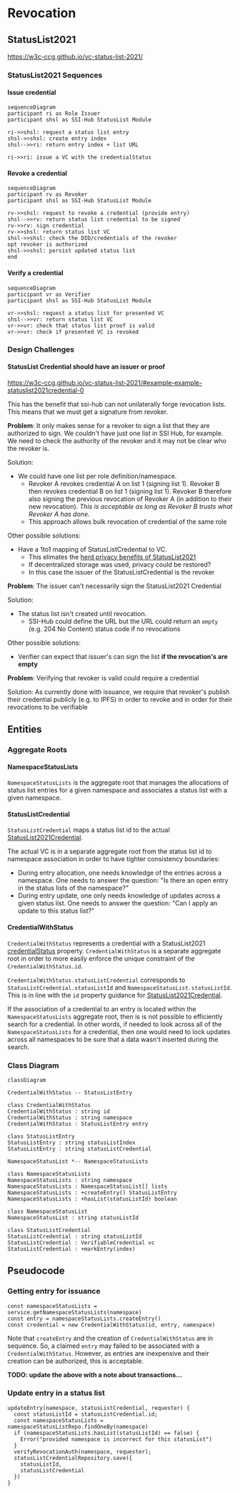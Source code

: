 # Revocation

## StatusList2021

https://w3c-ccg.github.io/vc-status-list-2021/ 

### StatusList2021 Sequences

#### Issue credential
```mermaid
sequenceDiagram
participant ri as Role Issuer
participant shsl as SSI-Hub StatusList Module

ri->>shsl: request a status list entry
shsl->>shsl: create entry index
shsl-->>ri: return entry index + list URL

ri->>ri: issue a VC with the credentialStatus
```

#### Revoke a credential
```mermaid
sequenceDiagram
participant rv as Revoker
participant shsl as SSI-Hub StatusList Module

rv->>shsl: request to revoke a credential (provide entry)
shsl-->>rv: return status list credential to be signed 
rv->>rv: sign credential
rv->>shsl: return status list VC
shsl->>shsl: check the DID/credentials of the revoker
opt revoker is authorized 
shsl->>shsl: persist updated status list
end
```

#### Verify a credential
```mermaid
sequenceDiagram
participant vr as Verifier
participant shsl as SSI-Hub StatusList Module

vr->>shsl: request a status list for presented VC
shsl-->>vr: return status list VC
vr->>vr: check that status list proof is valid
vr->>vr: check if presented VC is revoked
```

### Design Challenges

#### StatusList Credential should have an issuer or proof
https://w3c-ccg.github.io/vc-status-list-2021/#example-example-statuslist2021credential-0

This has the benefit that ssi-hub can not unilaterally forge revocation lists.
This means that we must get a signature from revoker.

**Problem**:
It only makes sense for a revoker to sign a list that they are authorized to sign.
We couldn't have just one list in SSI Hub, for example.
We need to check the authority of the revoker and it may not be clear who the revoker is.

Solution:
- We could have one list per role definition/namespace.
  - Revoker A revokes credential A on list 1 (signing list 1).
  Revoker B then revokes credential B on list 1 (signing list 1).
  Revoker B therefore also signing the previous revocation of Revoker A (in addition to their new revocation).
  *This is acceptable as long as Revoker B trusts what Revoker A has done*.
  - This approach allows bulk revocation of credential of the same role

Other possible solutions:
- Have a 1to1 mapping of StatusListCredential to VC.
  - This elimates the [herd privacy benefits of StatusList2021](https://w3c-ccg.github.io/vc-status-list-2021/#introduction)
  - If decentralized storage was used, privacy could be restored?
  - In this case the issuer of the StatusListCredential is the revoker

**Problem**:
The issuer can't necessarily sign the StatusList2021 Credential

Solution:
- The status list isn't created until revocation. 
  - SSI-Hub could define the URL but the URL could return an `empty` (e.g. 204 No Content) status code if no revocations

Other possible solutions:
- Verifier can expect that issuer's can sign the list **if the revocation's are empty**

**Problem**: Verifying that revoker is valid could require a credential

Solution: As currently done with issuance, we require that revoker's publish their credential publicly (e.g. to IPFS) in order to revoke and in order for their revocations to be verifiable

## Entities

### Aggregate Roots
#### NamespaceStatusLists

`NamespaceStatusLists` is the aggregate root that manages the allocations of status list entries for a given namespace and associates a status list with a given namespace.

#### StatusListCredential

`StatusListCredential` maps a status list id to the actual [StatusList2021Credential](https://w3c-ccg.github.io/vc-status-list-2021/#statuslist2021credential).

The actual VC is in a separate aggregate root from the status list id to namespace association in order to have tighter consistency boundaries:
- During entry allocation, one needs knowledge of the entries across a namespace.
One needs to answer the question: "Is there an open entry in the status lists of the namespace?" 
- During entry update, one only needs knowledge of updates across a given status list.
One needs to answer the question: "Can I apply an update to this status list?"

#### CredentialWithStatus

`CredentialWithStatus` represents a credential with a StatusList2021
[credentialStatus](https://www.w3.org/TR/vc-data-model/#status) property.
`CredentialWithStatus` is a separate aggregate root in order to more easily enforce the unique constraint of the `CredentialWithStatus.id`.

`CredentialWithStatus.statusListCredential` corresponds to `StatusListCredential.statusListId` and `NamespaceStatusList.statusListId`.
This is in line with the `id` property guidance for [StatusList2021Credential](https://w3c-ccg.github.io/vc-status-list-2021/#statuslist2021credential).

If the association of a credential to an entry is located within
the `NamespaceStatusLists` aggregate root, then is is not possible to efficiently search for a credential.
In other words, if needed to look across all of the `NamespaceStatusLists` for a credential, then one would need to lock updates across all namespaces to be sure that a data wasn't inserted during the search.

### Class Diagram

```mermaid
classDiagram

CredentialWithStatus -- StatusListEntry

class CredentialWithStatus
CredentialWithStatus : string id
CredentialWithStatus : string namespace
CredentialWithStatus : StatusListEntry entry

class StatusListEntry
StatusListEntry : string statusListIndex
StatusListEntry : string statusListCredential

NamespaceStatusList *-- NamespaceStatusLists

class NamespaceStatusLists
NamespaceStatusLists : string namespace
NamespaceStatusLists : NamespaceStatusList[] lists
NamespaceStatusLists : +createEntry() StatusListEntry
NamespaceStatusLists : +hasList(statusListId) boolean

class NamespaceStatusList
NamespaceStatusList : string statusListId

class StatusListCredential
StatusListCredential : string statusListId
StatusListCredential : VerifiableCredential vc
StatusListCredential : +markEntry(index)
```

## Pseudocode

### Getting entry for issuance

```
const namespaceStatusLists = service.getNamespaceStatusLists(namespace)
const entry = namespaceStatusLists.createEntry()
const credential = new CredentialWithStatus(id, entry, namespace) 
```

Note that `createEntry` and the creation of `CredentialWithStatus` are in sequence.
So, a claimed `entry` may failed to be associated with a `CredentialWithStatus`.
However, as entries are inexpensive and their creation can be authorized, this is acceptable.

**TODO: update the above with a note about transactions...**

### Update entry in a status list

```
updateEntry(namespace, statusListCredential, requester) {
  const statusListId = statusListCredential.id;
  const namespaceStatusLists = namespaceStatusListRepo.findOneBy(namespace)
  if (namespaceStatusLists.hasList(statusListId) == false) {
    Error("provided namespace is incorrect for this statusList")
  }
  verifyRevocationAuth(namespace, requester);
  statusListCredentialRepository.save({
    statusListId,
    statusListCredential
  })
}
```
